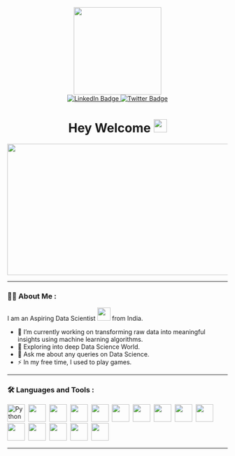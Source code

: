 <div id="header" align="center">
  <img src="https://media.giphy.com/media/AXorq76Tg3Vte/giphy.gif" alt="" width="200px"/>
  <div id="badges">
    <a href="https://www.linkedin.com/in/joyal-josz">
      <img src="https://img.shields.io/badge/LinkedIn-blue?style=for-the-badge&logo=linkedin&logoColor=white" alt="LinkedIn Badge"/>
    </a>
<!--     <a href="your-youtube-URL">
      <img src="https://img.shields.io/badge/YouTube-red?style=for-the-badge&logo=youtube&logoColor=white" alt="Youtube Badge"/>
    </a> -->
    <a href="https://twitter.com/JoyalJosz">
      <img src="https://img.shields.io/badge/Twitter-blue?style=for-the-badge&logo=twitter&logoColor=white" alt="Twitter Badge"/>
    </a>
  </div>
  <img src="https://komarev.com/ghpvc/?username=joyaljosz&style=flat-square&color=blue" alt=""/>
  <h1>
    Hey Welcome
    <img src="https://media.giphy.com/media/hvRJCLFzcasrR4ia7z/giphy.gif" width="30px"/>
  </h1>
  <div align="center">
    <img src="https://media.giphy.com/media/qgQUggAC3Pfv687qPC/giphy.gif" width="600" height="300"/>
  </div>
</div>

___

### :man_technologist: About Me :
I am an Aspiring Data Scientist <img src="https://media.giphy.com/media/WUlplcMpOCEmTGBtBW/giphy.gif" width="30"> from India.
- :telescope: I’m currently working on transforming raw data into meaningful insights using machine learning algorithms.
- :seedling: Exploring into deep Data Science World.
- 💬 Ask me about any queries on Data Science.
- :zap: In my free time, I used to play games.

___

### :hammer_and_wrench: Languages and Tools :
<div>
    <img src="https://cdn.jsdelivr.net/gh/devicons/devicon/icons/python/python-original-wordmark.svg" title="Python" alt="Python" width="40" height="40"/>&nbsp;
    <img src="https://cdn.jsdelivr.net/gh/devicons/devicon/icons/mysql/mysql-original-wordmark.svg" width="40" height="40"/>&nbsp;
    <img src="https://cdn.jsdelivr.net/gh/devicons/devicon/icons/bootstrap/bootstrap-original-wordmark.svg" width="40" height="40"/>&nbsp;  
    <img src="https://cdn.jsdelivr.net/gh/devicons/devicon/icons/css3/css3-original-wordmark.svg" width="40" height="40"/>&nbsp;
    <img src="https://cdn.jsdelivr.net/gh/devicons/devicon/icons/git/git-original-wordmark.svg"  width="40" height="40"/>&nbsp;
    <img src="https://cdn.jsdelivr.net/gh/devicons/devicon/icons/html5/html5-original-wordmark.svg" width="40" height="40"/>&nbsp;
     <img src="https://cdn.jsdelivr.net/gh/devicons/devicon/icons/javascript/javascript-original.svg" width="40" height="40"/>&nbsp;
     <img src="https://cdn.jsdelivr.net/gh/devicons/devicon/icons/jupyter/jupyter-original-wordmark.svg" width="40" height="40"/>&nbsp;
     <img src="https://cdn.jsdelivr.net/gh/devicons/devicon/icons/kaggle/kaggle-original.svg" width="40" height="40"/>&nbsp;
     <img src="https://cdn.jsdelivr.net/gh/devicons/devicon/icons/linkedin/linkedin-original.svg" width="40" height="40"/>&nbsp;
     <img src="https://cdn.jsdelivr.net/gh/devicons/devicon/icons/numpy/numpy-original.svg" width="40" height="40"/>&nbsp;
     <img src="https://cdn.jsdelivr.net/gh/devicons/devicon/icons/php/php-original.svg" width="40" height="40"/>&nbsp;
     <img src="https://cdn.jsdelivr.net/gh/devicons/devicon/icons/r/r-original.svg" width="40" height="40"/>&nbsp;
     <img src="https://cdn.jsdelivr.net/gh/devicons/devicon/icons/tensorflow/tensorflow-original.svg" width="40" height="40"/>&nbsp;
     <img src="https://cdn.jsdelivr.net/gh/devicons/devicon/icons/vscode/vscode-original.svg" width="40" height="40"/>&nbsp;
</div>
          
---







          
          
          
          
          
          
          
      


<!--
**joyaljosz/joyaljosz** is a ✨ _special_ ✨ repository because its `README.md` (this file) appears on your GitHub profile.

Here are some ideas to get you started:

- 🔭 I’m currently working on ...
- 🌱 I’m currently learning ...
- 👯 I’m looking to collaborate on ...
- 🤔 I’m looking for help with ...
- 💬 Ask me about ...
- 📫 How to reach me: ...
- 😄 Pronouns: ...
- ⚡ Fun fact: ...
-->
